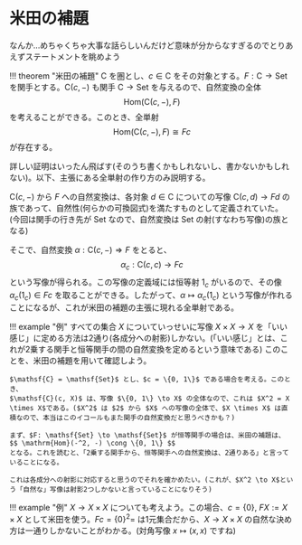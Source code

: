 # 米田の補題

なんか…めちゃくちゃ大事な話らしいんだけど意味が分からなすぎるのでとりあえずステートメントを眺めよう

!!! theorem "米田の補題"
    $\mathsf{C}$ を圏とし、$c \in \mathsf{C}$ をその対象とする。$F: \mathsf{C} \to \mathsf{Set}$ を関手とする。$\mathsf{C}(c, -)$ も関手 $\mathsf{C} \to \mathsf{Set}$ を与えるので、自然変換の全体
    $$ \mathrm{Hom}(\mathsf{C}(c, -), F) $$
    を考えることができる。このとき、全単射
    $$ \mathrm{Hom}(\mathsf{C}(c, -), F) \cong Fc$$
    が存在する。

詳しい証明はいったん飛ばす(そのうち書くかもしれないし、書かないかもしれない)。以下、主張にある全単射の作り方のみ説明する。

$\mathsf{C}(c, -)$ から $F$ への自然変換は、各対象 $d \in \mathsf{C}$ についての写像 $\mathsf{C}(c,d) \to Fd$ の族であって、自然性(何らかの可換図式)を満たすものとして定義されていた。
(今回は関手の行き先が $\mathsf{Set}$ なので、自然変換は $\mathsf{Set}$ の射(すなわち写像)の族となる)

そこで、自然変換 $\alpha: \mathsf{C}(c, -) \Rightarrow F$ をとると、
$$\alpha_c : \mathsf{C}(c, c) \to Fc $$
という写像が得られる。この写像の定義域には恒等射 $1_c$ がいるので、その像 $\alpha_c (1_c) \in Fc$ を取ることができる。したがって、$\alpha \mapsto \alpha_c(1_c)$ という写像が作れることになるが、これが米田の補題の主張に現れる全単射である。

!!! example "例"
    すべての集合 $X$ についていっせいに写像 $X \times X \to X$ を「いい感じ」に定める方法は2通り(各成分への射影)しかない。(「いい感じ」とは、これが2乗する関手と恒等関手の間の自然変換を定めるという意味である) このことを、米田の補題を用いて確認しよう。

    $\mathsf{C} = \mathsf{Set}$ とし、$c = \{0, 1\}$ である場合を考える。このとき、
    $\mathsf{C}(c, X)$ は、写像 $\{0, 1\} \to X$ の全体なので、これは $X^2 = X \times X$である。($X^2$ は $2$ から $X$ への写像の全体で、$X \times X$ は直積なので、本当はこのイコールもまた関手の自然変換だと思うべきかも？)

    まず、$F: \mathsf{Set} \to \mathsf{Set}$ が恒等関手の場合は、米田の補題は、
    $$ \mathrm{Hom}(-^2, -) \cong \{0, 1\} $$
    となる。これを読むと、「2乗する関手から、恒等関手への自然変換は、2通りある」と言っていることになる。
    
    これは各成分への射影に対応すると思うのでそれを確かめたい。(これが、$X^2 \to X$という「自然な」写像は射影2つしかないと言っていることになりそう)

!!! example "例"
    $X \to X \times X$ についても考えよう。この場合、$c = \{0\}$, $FX := X\times X$ として米田を使う。$Fc = \{0\}^2 =$ は1元集合だから、$X \to X \times X$ の自然な決め方は一通りしかないことがわかる。(対角写像 $x \mapsto (x,x)$ ですね)
